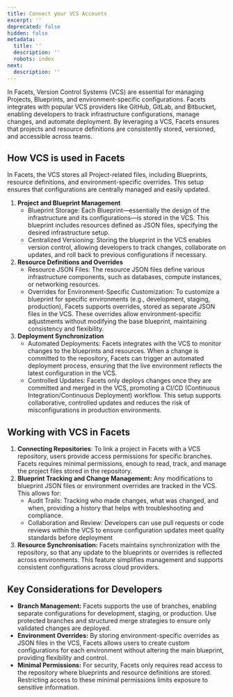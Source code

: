```yaml
---
title: Connect your VCS Accounts
excerpt: ''
deprecated: false
hidden: false
metadata:
  title: ''
  description: ''
  robots: index
next:
  description: ''
---
```

In Facets, Version Control Systems (VCS) are essential for managing Projects, Blueprints, and environment-specific configurations. Facets integrates with popular VCS providers like GitHub, GitLab, and Bitbucket, enabling developers to track infrastructure configurations, manage changes, and automate deployment. By leveraging a VCS, Facets ensures that projects and resource definitions are consistently stored, versioned, and accessible across teams.

## How VCS is used in Facets

In Facets, the VCS stores all Project-related files, including Blueprints, resource definitions, and environment-specific overrides. This setup ensures that configurations are centrally managed and easily updated.

1. **Project and Blueprint Management**
   * Blueprint Storage: Each Blueprint—essentially the design of the infrastructure and its configurations—is stored in the VCS. This blueprint includes resources defined as JSON files, specifying the desired infrastructure setup.
   * Centralized Versioning: Storing the blueprint in the VCS enables version control, allowing developers to track changes, collaborate on updates, and roll back to previous configurations if necessary.
2. **Resource Definitions and Overrides**
   * Resource JSON Files: The resource JSON files define various infrastructure components, such as databases, compute instances, or networking resources.
   * Overrides for Environment-Specific Customization: To customize a blueprint for specific environments (e.g., development, staging, production), Facets supports overrides, stored as separate JSON files in the VCS. These overrides allow environment-specific adjustments without modifying the base blueprint, maintaining consistency and flexibility.
3. **Deployment Synchronization**
   * Automated Deployments: Facets integrates with the VCS to monitor changes to the blueprints and resources. When a change is committed to the repository, Facets can trigger an automated deployment process, ensuring that the live environment reflects the latest configuration in the VCS.
   * Controlled Updates: Facets only deploys changes once they are committed and merged in the VCS, promoting a CI/CD (Continuous Integration/Continuous Deployment) workflow. This setup supports collaborative, controlled updates and reduces the risk of misconfigurations in production environments.

## Working with VCS in Facets

1. **Connecting Repositories**: To link a project in Facets with a VCS repository, users provide access permissions for specific branches. Facets requires minimal permissions, enough to read, track, and manage the project files stored in the repository.
2. **Blueprint Tracking and Change Management:** Any modifications to blueprint JSON files or environment overrides are tracked in the VCS. This allows for:
   * Audit Trails: Tracking who made changes, what was changed, and when, providing a history that helps with troubleshooting and compliance.
   * Collaboration and Review: Developers can use pull requests or code reviews within the VCS to ensure configuration updates meet quality standards before deployment
3. **Resource Synchronisation:** Facets maintains synchronization with the repository, so that any update to the blueprints or overrides is reflected across environments. This feature simplifies management and supports consistent configurations across cloud providers.

<Embed url="https://app.storylane.io/demo/2l8yptqxiro5" title="Account Management | Feb 5 12:29 PM" favicon="https://app.storylane.io/favicon.ico" image="https://app-pages.storylane.io/company/company_8c4ce947-95e7-4f47-ab9c-89edf23fd0e3/project/project_8ff9cbed-aefb-4bd7-8cb0-0c52eeb6d058/preview.gif" provider="app.storylane.io" href="https://app.storylane.io/demo/2l8yptqxiro5" typeOfEmbed="jsfiddle" html="%3Ciframe%20class%3D%22embedly-embed%22%20src%3D%22%2F%2Fcdn.embedly.com%2Fwidgets%2Fmedia.html%3Fsrc%3Dhttps%253A%252F%252Fapp.storylane.io%252Fdemo%252F2l8yptqxiro5%26display_name%3DStorylane%26url%3Dhttps%253A%252F%252Fapp.storylane.io%252Fdemo%252F2l8yptqxiro5%26image%3Dhttps%253A%252F%252Fapp-pages.storylane.io%252Fcompany%252Fcompany_8c4ce947-95e7-4f47-ab9c-89edf23fd0e3%252Fproject%252Fproject_8ff9cbed-aefb-4bd7-8cb0-0c52eeb6d058%252Fpreview.gif%26type%3Dtext%252Fhtml%26schema%3Dstorylane%22%20width%3D%22750%22%20height%3D%22473%22%20scrolling%3D%22no%22%20title%3D%22Storylane%20embed%22%20frameborder%3D%220%22%20allow%3D%22autoplay%3B%20fullscreen%3B%20encrypted-media%3B%20picture-in-picture%3B%22%20allowfullscreen%3D%22true%22%3E%3C%2Fiframe%3E" />

## Key Considerations for Developers

* **Branch Management:** Facets supports the use of branches, enabling separate configurations for development, staging, or production. Use protected branches and structured merge strategies to ensure only validated changes are deployed.
* **Environment Overrides:** By storing environment-specific overrides as JSON files in the VCS, Facets allows users to create custom configurations for each environment without altering the main blueprint, providing flexibility and control.
* **Minimal Permissions:** For security, Facets only requires read access to the repository where blueprints and resource definitions are stored. Restricting access to these minimal permissions limits exposure to sensitive information.
